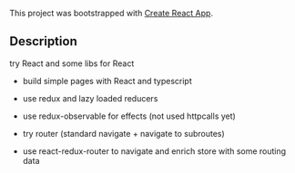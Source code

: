 This project was bootstrapped with [Create React App](https://github.com/facebookincubator/create-react-app).

## Description
try React and some libs for React

- build simple pages with React and typescript

- use redux and lazy loaded reducers

- use redux-observable for effects (not used httpcalls yet)

- try router (standard navigate + navigate to subroutes)

- use react-redux-router to navigate and enrich store with some routing data
